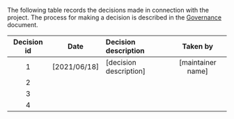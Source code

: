 The following table records the decisions made in connection with the project. The process for making a decision is described in the [Governance](Governance.md) document.

| Decision id | Date | Decision description| Taken by  | 
| :---: | :---: | :--- | :---: | 
|   1  | [2021/06/18]    |  [decision description]    |  [maintainer name]    | 
|   2  |     |     |     |    
|   3  |     |     |     |    
|   4  |     |     |     |    

